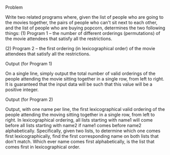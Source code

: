 Problem

Write two related programs where, given the list of people who are going to the movies together,
the pairs of people who can't sit next to each other, and the list of people who are buying popcorn,
determines the two following things:
(1) Program 1 – the number of different orderings (permutations) of the movie attendees
that satisfy all the restrictions.

(2) Program 2 – the first ordering (in lexicographical order) of the movie attendees
that satisfy all the restrictions.

Output (for Program 1)

On a single line, simply output the total number of valid orderings of the people attending the
movie sitting together in a single row, from left to right. It is guaranteed that the input data will be
such that this value will be a positive integer.

Output (for Program 2)

Output, with one name per line, the first lexicographical valid ordering of the people attending the
moving sitting together in a single row, from left to right. In lexicographical ordering, all lists
starting with name1 will come before all lists starting with name2 if name1 comes before name2
alphabetically. Specifically, given two lists, to determine which one comes first lexicographically,
find the first corresponding name on both lists that don't match. Which ever name comes first
alphabetically, is the list that comes first in lexicographical order.
